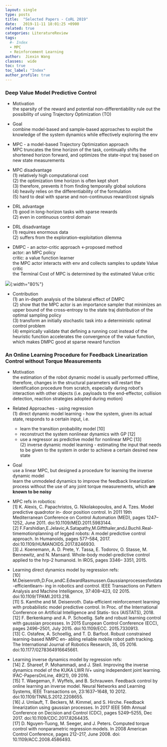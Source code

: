 ```yaml
---
layout: single
type: posts
title:  "Selected Papers - CoRL 2019"
date:   2019-11-11 18:01:25 +0900
related: true
categories: LiteratureReview
tags:
  #- Index
  - MPC
  - Reinforcement Learning
author:  Jiexin Wang
classes:  wide
toc: true
toc_label: "Index"
author_profile: true
---
```


### Deep Value Model Predictive Control

- Motivation    
the sparsity of the reward and potential non-differentiability rule out the possibility of using Trajectory Optimization (TO)   

- Goal   
combine model-based and sample-based approaches to exploit the knowledge of the system dynamics while effectively exploring the env

- MPC - a model-based Trajectory Optimization approach  
MPC truncates the time horizon of the task, continually shifts the shortened horizon forward, and optimizes the state-input traj based on new state measurements  

- MPC disadvantage  
(1) relatively high computational cost  
(2) the optimization time horizon is often kept short    
(3) therefore, prevents it from finding temporally global solutions    
(4) heavily relies on the differentiability of the formulation   
(5) hard to deal with sparse and non-continuous reward/cost signals  

- DRL advantage  
(1) good in long-horizon tasks with sparse rewards  
(2) even in continuous control domain  

- DRL disadvantage  
(1) requires enormous data  
(2) suffers from the exploration-exploitation dilemma  

- DMPC - an actor-critic approach <-proposed method  
actor: an MPC policy  
critic: a value function learner  
the MPC actor interacts with env and collects samples to update Value critic  
the Terminal Cost of MPC is determined by the estimated Value critic

![](https://ha5ha6.github.io/judy_blog/assets/images/DMPC.png){:width="80%"}

- Contribution  
(1) an in-depth analysis of the bilateral effect of DMPC  
(2) show that the MPC actor is an importance sampler that minimizes an upper bound of the cross-entropy to the state traj distribution of the optimal sampling policy  
(3) transform an initially stochastic task into a deterministic optimal control problem  
(4) empirically validate that defining a running cost instead of the heuristic function accelerates the convergence of the value function, which makes DMPC good at sparse reward function   

### An Online Learning Procedure for Feedback Linearization Control without Torque Measurements  

- Motivation  
the estimation of the robot dynamic model is usually performed offline, therefore, changes in the structural parameters will restart the identification procedure from scratch, especially during robot's interaction with other objects (i.e. payloads to the end-effector, collision detection, reaction strategies adopted during motion)

- Related Approaches - using regression  
(1) direct dynamic model learning - how the system, given its actual state, responds to a certain input, i.e.   
  - learn the transition probability model [10]  
  - reconstruct the system nonlinear dynamics with GP [12]  
  - use a regressor as predictive model for nonlinear MPC [13]   
(2) inverse dynamic model learning - estimating the input that needs to be given to the system in order to achieve a certain desired new state  

- Goal  
use a linear MPC, but designed a procedure for learning the inverse dynamic model  
learn the unmodeled dynamics to improve the feedback linearization process without the use of any joint torque measurements, which __are known to be noisy__  









- MPC refs in robotics:  
[1] K. Alexis, C. Papachristos, G. Nikolakopoulos, and A. Tzes. Model predictive quadrotor in- door position control. In 2011 19th Mediterranean Conference on Control Automation (MED), pages 1247–1252, June 2011. doi:10.1109/MED.2011.5983144.  
[2] F.Farshidian,E.Jelavic,A.Satapathy,M.Giftthaler,andJ.Buchli.Real-timemotionplanning of legged robots: A model predictive control approach. In Humanoids, pages 577–584, 2017. doi:10.1109/HUMANOIDS.2017.8246930.  
[3] J. Koenemann, A. D. Prete, Y. Tassa, E. Todorov, O. Stasse, M. Bennewitz, and N. Mansard. Whole-body model-predictive control applied to the hrp-2 humanoid. In IROS, pages 3346– 3351, 2015.  

- Learning direct dynamics model by regression refs:  
[10] M.Deisenroth,D.Fox,andC.EdwardRasmussen.Gaussianprocessesfordata-efficientlearn- ing in robotics and control. IEEE Transactions on Pattern Analysis and Machine Intelligence, 37:408–423, 02 2015. doi:10.1109/TPAMI.2013.218.  
[11] S. Kamthe and M. Deisenroth. Data-efficient reinforcement learning with probabilistic model predictive control. In Proc. of the International Conference on Artificial Intelligence and Statis- tics (AISTATS), 2018.  
[12] F. Berkenkamp and A. P. Schoellig. Safe and robust learning control with gaussian processes. In 2015 European Control Conference (ECC), pages 2496–2501, July 2015. doi:10.1109/ECC. 2015.7330913.  
[13] C. Ostafew, A. Schoellig, and T. D. Barfoot. Robust constrained learning-based NMPC en- abling reliable mobile robot path tracking. The International Journal of Robotics Research, 35, 05 2016. doi:10.1177/0278364916645661.  

- Learning inverse dynamics model by regression refs:  
[14] Z. Shareef, P. Mohammadi, and J. Steil. Improving the inverse dynamics model of the KUKA LWR IV+ using independent joint learning. IFAC-PapersOnLine, 49(21), 09 2016.  
[15] T. Waegeman, F. Wyffels, and B. Schrauwen. Feedback control by online learning an inverse model. Neural Networks and Learning Systems, IEEE Transactions on, 23:1637–1648, 10 2012. doi:10.1109/TNNLS.2012.2208655.  
[16] J. Umlauft, T. Beckers, M. Kimmel, and S. Hirche. Feedback linearization using gaussian processes. In 2017 IEEE 56th Annual Conference on Decision and Control (CDC), pages 5249–5255, Dec 2017. doi:10.1109/CDC.2017.8264435.  
[17] D. Nguyen-Tuong, M. Seeger, and J. Peters. Computed torque control with nonparametric regression models. In 2008 American Control Conference, pages 212–217, June 2008. doi: 10.1109/ACC.2008.4586493.  
